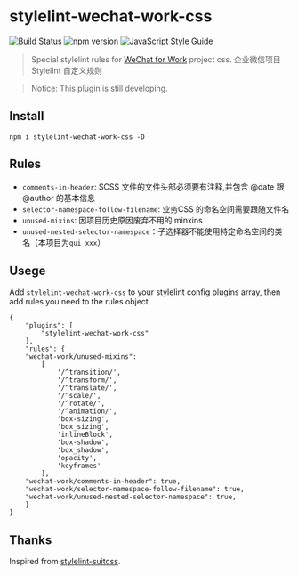# stylelint-wechat-work-css

[![Build Status](https://travis-ci.com/Jeff2Ma/stylelint-wechat-work-css.svg?token=GYDpgZAn7xjbjDfx6yNt&branch=master)](https://travis-ci.com/Jeff2Ma/stylelint-wechat-work-css)
[![npm version](https://badge.fury.io/js/stylelint-wechat-work-css.svg)](https://www.npmjs.com/package/stylelint-wechat-work-css)
[![JavaScript Style Guide](https://img.shields.io/badge/code_style-standard-brightgreen.svg)](https://standardjs.com)

> Special stylelint rules for [WeChat for Work](https://work.weixin.qq.com) project css. 企业微信项目 Stylelint 自定义规则

> Notice: This plugin is still developing.



## Install

```		
npm i stylelint-wechat-work-css -D
```


## Rules

- `comments-in-header`: SCSS 文件的文件头部必须要有注释,并包含 @date 跟 @author 的基本信息
- `selector-namespace-follow-filename`: 业务CSS 的命名空间需要跟随文件名
- `unused-mixins`: 因项目历史原因废弃不用的 minxins
- `unused-nested-selector-namespace`：子选择器不能使用特定命名空间的类名（本项目为`qui_xxx`）


## Usege

Add `stylelint-wechat-work-css` to your stylelint config plugins array, then add rules you need to the rules object.

```
{
	"plugins": [
		"stylelint-wechat-work-css"
	],
	"rules": {
	"wechat-work/unused-mixins":
	    [
	        '/^transition/',
	        '/^transform/',
	        '/^translate/',
	        '/^scale/',
	        '/^rotate/',
	        '/^animation/',
	        'box-sizing',
	        'box_sizing',
	        'inlineBlock',
	        'box-shadow',
	        'box_shadow',
	        'opacity',
	        'keyframes'
	    ],
	"wechat-work/comments-in-header": true,
	"wechat-work/selector-namespace-follow-filename": true,
	"wechat-work/unused-nested-selector-namespace": true,
	}
}

```

## Thanks

Inspired from [stylelint-suitcss](https://github.com/suitcss/stylelint-suitcss).

